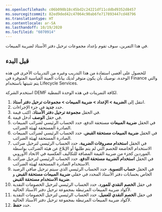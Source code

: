```yaml
---
ms.openlocfilehash: c06b098b18c45bd2c24221df11cddbd9352d8457
ms.sourcegitcommit: 82ed9ded42c47064c90ab6fe717893447cd48796
ms.translationtype: HT
ms.contentlocale: ar-SA
ms.lasthandoff: 10/19/2020
ms.locfileid: "6070914"
---
```

في هذا التمرين، سوف تقوم بإعداد مجموعات ترحيل دفتر الأستاذ لضريبة المبيعات.

## <a name="before-you-begin"></a>قبل البدء 

للحصول على أقصى استفادة من هذا التدريب وغيره من التدريبات الأخرى في هذه الوحدة، نوصيك بأن يكون متوفر لديك بيانات العينة القياسية المتوفرة في Finance والتي يتم تثبيتها باستخدام Lifecycle Services. 

استخدم الشركة DEMF لكافة التمرينات في هذه الوحدة النمطية. 

1.  انتقل إلى **الضريبة > الإعداد > ضريبة المبيعات > مجموعات ترحيل دفتر أستاذ**.
2.  حدد **جديد** في جزء الإجراءات.
3.  في الحقل **مجموعة ترحيل دفتر الأستاذ**، اكتب قيمة.
4.  في حقل **الوصف** أدخل قيمة.
5.  في الحقل **ضريبة المبيعات** مستحقة الدفع، حدد الحساب الرئيسي لضرائب المبيعات الصادرة المستحقة لهيئة الضرائب.
6.  في الحقل **ضريبة المبيعات مستحقة القبض**، حدد الحساب الرئيسي لضرائب المبيعات الصادرة المستحقة لهيئة الضرائب.
7.  في الحقل **استخدام مصروفات الضريبة**، حدد الحساب الرئيسي لترحيل ضرائب الاستخدام الخاضعة للخصم التي لم يتم طلبها أو الإبلاغ عن هيئة الضرائب بواسطة الموردين كجزء من ضريبة القيمة المضافة للتكاليف العكسية في الاتحاد الأوروبي. 
8.  في الحقل **استخدام الضريبة مستحقة الدفع**، حدد الحساب الرئيسي لترحيل ضرائب الاستخدام الصادرة المستحقة لهيئة الضرائب.
9.  في الحقل **حساب التسوية**، حدد الحساب الرئيسي الذي سيتم ترحيل صافي الرصيد الخاص بحسابات دفتر الأستاذ المحدد في حقلي **ضريبة المبيعات مستحقة القبض** و **ضريبة الاستخدام مستحقة القبض**.
10. في حقل **الخصم النقدي للمورد**، حدد الحساب الرئيسي لترحيل الخصومات النقدية لأكواد ضريبة المبيعات المرتبطة بمجموعة ترحيل دفتر الأستاذ الحالية.
11. في حقل **الخصم النقدي للعميل**، حدد الحساب الرئيسي لترحيل الخصومات النقدية لأكواد ضريبة المبيعات المرتبطة بمجموعة ترحيل دفتر الأستاذ الحالية.
12. حدد **حفظ**.

